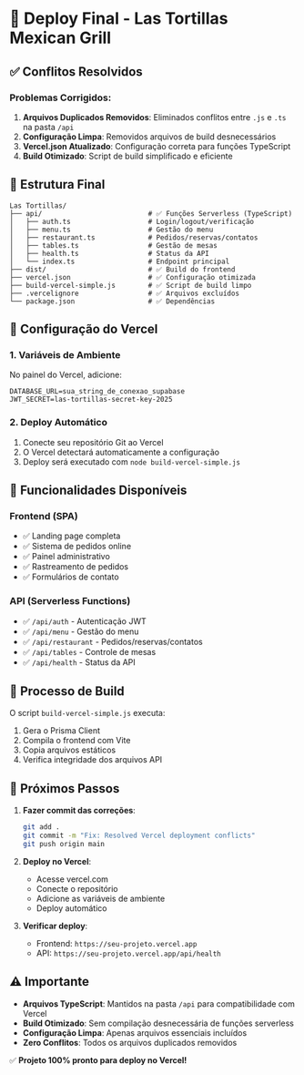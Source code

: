 # 🚀 Deploy Final - Las Tortillas Mexican Grill

## ✅ Conflitos Resolvidos

### Problemas Corrigidos:
1. **Arquivos Duplicados Removidos**: Eliminados conflitos entre `.js` e `.ts` na pasta `/api`
2. **Configuração Limpa**: Removidos arquivos de build desnecessários
3. **Vercel.json Atualizado**: Configuração correta para funções TypeScript
4. **Build Otimizado**: Script de build simplificado e eficiente

## 📁 Estrutura Final

```
Las Tortillas/
├── api/                          # ✅ Funções Serverless (TypeScript)
│   ├── auth.ts                   # Login/logout/verificação
│   ├── menu.ts                   # Gestão do menu
│   ├── restaurant.ts             # Pedidos/reservas/contatos
│   ├── tables.ts                 # Gestão de mesas
│   ├── health.ts                 # Status da API
│   └── index.ts                  # Endpoint principal
├── dist/                         # ✅ Build do frontend
├── vercel.json                   # ✅ Configuração otimizada
├── build-vercel-simple.js        # ✅ Script de build limpo
├── .vercelignore                 # ✅ Arquivos excluídos
└── package.json                  # ✅ Dependências
```

## 🔧 Configuração do Vercel

### 1. Variáveis de Ambiente
No painel do Vercel, adicione:
```
DATABASE_URL=sua_string_de_conexao_supabase
JWT_SECRET=las-tortillas-secret-key-2025
```

### 2. Deploy Automático
1. Conecte seu repositório Git ao Vercel
2. O Vercel detectará automaticamente a configuração
3. Deploy será executado com `node build-vercel-simple.js`

## 🎯 Funcionalidades Disponíveis

### Frontend (SPA)
- ✅ Landing page completa
- ✅ Sistema de pedidos online
- ✅ Painel administrativo
- ✅ Rastreamento de pedidos
- ✅ Formulários de contato

### API (Serverless Functions)
- ✅ `/api/auth` - Autenticação JWT
- ✅ `/api/menu` - Gestão do menu
- ✅ `/api/restaurant` - Pedidos/reservas/contatos
- ✅ `/api/tables` - Controle de mesas
- ✅ `/api/health` - Status da API

## 🔄 Processo de Build

O script `build-vercel-simple.js` executa:
1. Gera o Prisma Client
2. Compila o frontend com Vite
3. Copia arquivos estáticos
4. Verifica integridade dos arquivos API

## 🚀 Próximos Passos

1. **Fazer commit das correções**:
   ```bash
   git add .
   git commit -m "Fix: Resolved Vercel deployment conflicts"
   git push origin main
   ```

2. **Deploy no Vercel**:
   - Acesse vercel.com
   - Conecte o repositório
   - Adicione as variáveis de ambiente
   - Deploy automático

3. **Verificar deploy**:
   - Frontend: `https://seu-projeto.vercel.app`
   - API: `https://seu-projeto.vercel.app/api/health`

## ⚠️ Importante

- **Arquivos TypeScript**: Mantidos na pasta `/api` para compatibilidade com Vercel
- **Build Otimizado**: Sem compilação desnecessária de funções serverless
- **Configuração Limpa**: Apenas arquivos essenciais incluídos
- **Zero Conflitos**: Todos os arquivos duplicados removidos

✅ **Projeto 100% pronto para deploy no Vercel!**